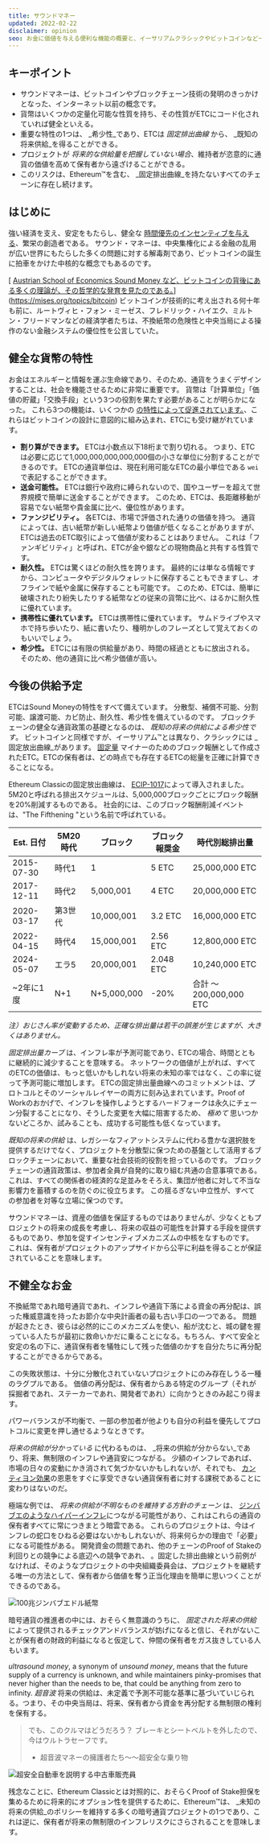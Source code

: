 ```yaml
---
title: サウンドマネー
updated: 2022-02-22
disclaimer: opinion
seo: お金に価値を与える便利な機能の概要と、イーサリアムクラシックやビットコインなど一部のブロックチェーンが、分散化と長寿命化のために意図的にこれらの機能を通貨政策に適用していることについて説明します。
---
```


## キーポイント

- サウンドマネーは、ビットコインやブロックチェーン技術の発明のきっかけとなった、インターネット以前の概念です。
- 貨幣はいくつかの定量化可能な性質を持ち、その性質がETCにコード化されていれば健全といえる。
- 重要な特性の1つは、 _希少性_であり、ETCは _固定排出曲線_ から、 _既知の将来供給_を得ることができる。
- プロジェクトが _将来的な供給量を把握していない場合_、維持者が恣意的に通貨の価値を高めて保有者から遠ざけることができる。
- このリスクは、Ethereum™を含む、 _固定排出曲線_を持たないすべてのチェーンに存在し続けます。

## はじめに

強い経済を支え、安定をもたらし、健全な [時間優先のインセンティブを与える](https://www.youtube.com/watch?v=k5XbLm3pEfI)、繁栄の創造者である。 サウンド・マネーは、中央集権化による金融の乱用が広い世界にもたらした多くの問題に対する解毒剤であり、ビットコインの誕生に拍車をかけた中核的な概念でもあるのです。

[ [Austrian School of Economics Sound Money など、ビットコインの背後にある多くの理論が、その哲学的な発育を見たのである。](https://mises.org/library/principle-sound-money)](https://mises.org/topics/bitcoin) ビットコインが技術的に考え出される何十年も前に、ルートヴィヒ・フォン・ミーゼス、フレドリック・ハイエク、ミルトン・フリードマンなどの経済学者たちは、不換紙幣の危険性と中央当局による操作のない金融システムの優位性を公言していた。

## 健全な貨幣の特性

お金はエネルギーと情報を運ぶ生命線であり、そのため、通貨をうまくデザインすることは、社会を機能させるために非常に重要です。 貨幣は「計算単位」「価値の貯蔵」「交換手段」という3つの役割を果たす必要があることが明らかになった。 これら3つの機能は、いくつかの [の特性によって促進されています。](https://cryptowhat.com/properties-of-sound-money/)、これらはビットコインの設計に意図的に組み込まれ、ETCにも受け継がれています。

- **割り算ができます。** ETCは小数点以下18桁まで割り切れる。 つまり、ETCは必要に応じて1,000,000,000,000,000個の小さな単位に分割することができるのです。 ETCの通貨単位は、現在利用可能なETCの最小単位である `wei`で表記することができます。
- **送金可能性。** ETCは銀行や政府に縛られないので、国やユーザーを超えて世界規模で簡単に送金することができます。 このため、ETCは、長距離移動が容易でない紙幣や貴金属に比べ、優位性があります。
- **ファンジビリティ。** 各ETCは、市場で評価された通りの価値を持つ。 通貨によっては、古い紙幣が新しい紙幣より価値が低くなることがありますが、ETCは過去のETC取引によって価値が変わることはありません。 これは「ファンギビリティ」と呼ばれ、ETCが金や銀などの現物商品と共有する性質です。
- **耐久性。** ETCは驚くほどの耐久性を誇ります。 最終的には単なる情報ですから、コンピュータやデジタルウォレットに保存することもできますし、オフラインで紙や金属に保存することも可能です。 このため、ETCは、簡単に破壊されたり紛失したりする紙幣などの従来の貨幣に比べ、はるかに耐久性に優れています。
- **携帯性に優れています。** ETCは携帯性に優れています。 サムドライブやスマホで持ち歩いたり、紙に書いたり、種明かしのフレーズとして覚えておくのもいいでしょう。
- **希少性。** ETCには有限の供給量があり、時間の経過とともに放出される。 そのため、他の通貨に比べ希少価値が高い。

## 今後の供給予定

ETCはSound Moneyの特性をすべて備えています。 分散型、補償不可能、分割可能、譲渡可能、カビ防止、耐久性、希少性を備えているのです。 ブロックチェーンの健全な通貨政策の基礎となるのは、 _既知の将来の供給による希少性です_。 ビットコインと同様ですが、イーサリアム™とは異なり、クラシックには _固定放出曲線_があります。 [固定量](https://etcis.money/) マイナーのためのブロック報酬として作成されたETC。ETCの保有者は、どの時点でも存在するETCの総量を正確に計算できることになる。

Ethereum Classicの固定放出曲線は、 [ECIP-1017](https://ecips.ethereumclassic.org/ECIPs/ecip-1017)によって導入されました。 5M20と呼ばれる排出スケジュールは、5,000,000ブロックごとにブロック報酬を20%削減するものである。 社会的には、このブロック報酬削減イベントは、"The Fifthening "という名前で呼ばれている。

| Est. 日付    | 5M20時代 | ブロック        | ブロック報奨金   | 時代別総排出量             |
| ---------- | ------ | ----------- | --------- | ------------------- |
| 2015-07-30 | 時代1    | 1           | 5 ETC     | 25,000,000 ETC      |
| 2017-12-11 | 時代2    | 5,000,001   | 4 ETC     | 20,000,000 ETC      |
| 2020-03-17 | 第3世代   | 10,000,001  | 3.2 ETC   | 16,000,000 ETC      |
| 2022-04-15 | 時代4    | 15,000,001  | 2.56 ETC  | 12,800,000 ETC      |
| 2024-05-07 | エラ5    | 20,000,001  | 2.048 ETC | 10,240,000 ETC      |
| ~2年に1度     | N+1    | N+5,000,000 | -20%      | 合計 ～200,000,000 ETC |

_注）おじさん率が変動するため、正確な排出量は若干の誤差が生じますが、大きくはありません。_

_固定排出量カーブ_ は、インフレ率が予測可能であり、ETCの場合、時間とともに継続的に減少することを意味する。 ネットワークの価値が上がれば、すべてのETCの価値は、もっと低いかもしれない将来の未知の率ではなく、この率に従って予測可能に増加します。 ETCの固定排出量曲線へのコミットメントは、プロトコルとそのソーシャルレイヤーの両方に刻み込まれています。Proof of Workのおかげで、インフレを操作しようとするハードフォークは永久にチェーン分裂することになり、そうした変更を大幅に阻害するため、 _極めて_ 思いつかないどころか、試みることも、成功する可能性も低くなっています。

_既知の将来の供給_ は、レガシーなフィアットシステムに代わる豊かな選択肢を提供するだけでなく、プロジェクトを分散型に保つための基盤として活用するブロックチェーンにおいて、重要な社会技術的役割を担っているのです。 ブロックチェーンの通貨政策は、参加者全員が自発的に取り組む共通の合意事項である。 これは、すべての関係者の経済的な足並みをそろえ、集団が他者に対して不当な影響力を蓄積するのを防ぐのに役立ちます。 この揺るぎない中立性が、すべての参加者を対等な立場に保つのです。

サウンドマネーは、資産の価値を保証するものではありませんが、少なくともプロジェクトの将来の成長を考慮し、将来の収益の可能性を計算する手段を提供するものであり、参加を促すインセンティブメカニズムの中核をなすものです。 これは、保有者がプロジェクトのアップサイドから公平に利益を得ることが保証されていることを意味します。

## 不健全なお金

不換紙幣であれ暗号通貨であれ、インフレや通貨下落による資金の再分配は、誤った権威意識を持ったお節介な中央計画者の最も古い手口の一つである。 問題が起きたとき、彼らは必然的にこのメカニズムを使い、船が沈むと、城の鍵を握っている人たちが最初に救命いかだに乗ることになる。もちろん、すべて安全と安定の名の下に、通貨保有者を犠牲にして残った価値のかすを自分たちに再分配することができるからである。

この失敗状態は、十分に分散化されていないプロジェクトにのみ存在しうる一種のラグプルである。 </a> 価値の再分配は、保有者からある特定のグループ（それが採掘者であれ、ステーカーであれ、開発者であれ）に向かうときのみ起こり得ます。

パワーバランスが不均衡で、一部の参加者が他よりも自分の利益を優先してプロトコルに変更を押し通せるようなときです。</p> 

_将来の供給が分かっている_ に代わるものは、 _将来の供給が分からない_であり、将来、無制限のインフレや通貨安につながる。 少額のインフレであれば、市場の日々の変動にかき消されて気づかないかもしれないが、それでも、 [カンティヨン効果](https://cointelegraph.com/explained/from-cash-to-crypto-the-cantillon-effect-vs-the-nakamoto-effect)の恩恵をすぐに享受できない通貨保有者に対する課税であることに変わりはないのだ。

極端な例では、 _将来の供給が不明なものを維持する方針のチェーン_ は、 [ジンバブエのようなハイパーインフレ](https://en.wikipedia.org/wiki/Hyperinflation_in_Zimbabwe)につながる可能性があり、これはこれらの通貨の保有者すべてに常につきまとう暗雲である。 これらのプロジェクトは、今はインフレの蛇口をひねる必要はないかもしれないが、将来何らかの理由で「必要」になる可能性がある。 </a> 開発資金の問題であれ、他のチェーンのProof of Stakeの利回りとの競争による底辺への競争であれ、 。固定した排出曲線という前例がなければ、そのようなプロジェクトの中央組織委員会は、プロジェクトを継続する唯一の方法として、保有者から価値を奪う正当化理由を簡単に思いつくことができるのである。</p> 

![100兆ジンバブエドル紙幣](./zimbabwedollar.jpg)

暗号通貨の推進者の中には、おそらく無意識のうちに、 _固定された将来の供給_ によって提供されるチェックアンドバランスが妨げになると信じ、それがないことが保有者の財政的利益になると仮定して、仲間の保有者をガス抜きしている人もいます。

_ultrasound money_, a synonym of _unsound money_, means that the future supply of a currency is unknown, and while maintainers pinky-promises that never higher than the needs to be, that could be anything from zero to infinity. _超音波_ 将来の供給は、未定義で予測不可能な基準に基づいていじられる。つまり、その中央当局は、将来、保有者から資金を再分配する無制限の権利を保有する。



> でも、このクルマはどうだろう？ ブレーキとシートベルトを外したので、今はウルトラセーフです。
> 
> - 超音波マネーの擁護者たち～～超安全な乗り物

![超安全自動車を説明する中古車販売員](./ultrasafe.jpg)

残念なことに、Ethereum Classicとは対照的に、おそらくProof of Stake担保を集めるために将来的にオプション性を提供するために、Ethereum™は、 _未知の将来の供給_のポリシーを維持する多くの暗号通貨プロジェクトの1つであり、これは逆に、保有者が将来の無制限のインフレリスクにさらされることを意味します。
